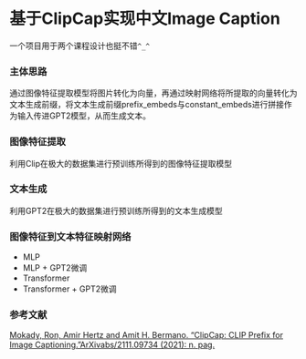 # 基于ClipCap实现中文Image Caption

一个项目用于两个课程设计也挺不错`^_^`



### 主体思路

通过图像特征提取模型将图片转化为向量，再通过映射网络将所提取的向量转化为文本生成前缀，将文本生成前缀prefix_embeds与constant_embeds进行拼接作为输入传进GPT2模型，从而生成文本。



### 图像特征提取

利用Clip在极大的数据集进行预训练所得到的图像特征提取模型



### 文本生成

利用GPT2在极大的数据集进行预训练所得到的文本生成模型



### 图像特征到文本特征映射网络

* MLP
* MLP + GPT2微调
* Transformer
* Transformer + GPT2微调



### 参考文献

[Mokady, Ron, Amir Hertz and Amit H. Bermano. “ClipCap: CLIP Prefix for Image Captioning.”ArXivabs/2111.09734 (2021): n. pag.](https://arxiv.org/abs/2111.09734)

